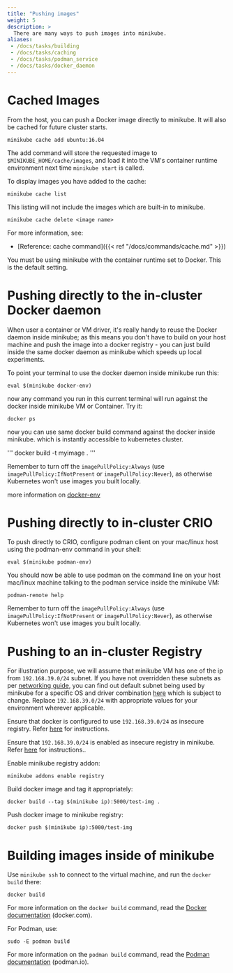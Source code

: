 ```yaml
---
title: "Pushing images"
weight: 5
description: >
  There are many ways to push images into minikube.
aliases:
 - /docs/tasks/building
 - /docs/tasks/caching
 - /docs/tasks/podman_service
 - /docs/tasks/docker_daemon
---
```


# Cached Images

From the host, you can push a Docker image directly to minikube. It will also be cached for future cluster starts.

```shell
minikube cache add ubuntu:16.04
```

The add command will store the requested image to `$MINIKUBE_HOME/cache/images`, and load it into the VM's container runtime environment next time `minikube start` is called.

To display images you have added to the cache:

```shell
minikube cache list
```

This listing will not include the images which are built-in to minikube.


```shell
minikube cache delete <image name>
```

For more information, see:

* [Reference: cache command]({{< ref "/docs/commands/cache.md" >}})

You must be using minikube with the container runtime set to Docker. This is the default setting.

# Pushing directly to the in-cluster Docker daemon
When user a container or VM driver, it's really handy to reuse the Docker daemon inside minikube; as this means you don't have to build on your host machine and push the image into a docker registry - you can just build inside the same docker daemon as minikube which speeds up local experiments.

To point your terminal to use the docker daemon inside minikube run this:

```shell
eval $(minikube docker-env)
```

now any command you run in this current terminal will run against the docker inside minikube VM or Container.
Try it:

```shell
docker ps
```

now you can use same docker build command against the docker inside minikube. which is instantly accessible to kubernetes cluster.

'''
docker build -t myimage .
'''


Remember to turn off the `imagePullPolicy:Always` (use `imagePullPolicy:IfNotPresent` or `imagePullPolicy:Never`), as otherwise Kubernetes won't use images you built locally.

more information on [docker-env](https://minikube.sigs.k8s.io/docs/commands/docker-env/)

# Pushing directly to in-cluster CRIO

To push directly to CRIO, configure podman client on your mac/linux host using the podman-env command in your shell:

```shell
eval $(minikube podman-env)
```

You should now be able to use podman on the command line on your host mac/linux machine talking to the podman service inside the minikube VM:

```shell
podman-remote help
```

Remember to turn off the `imagePullPolicy:Always` (use `imagePullPolicy:IfNotPresent` or `imagePullPolicy:Never`), as otherwise Kubernetes won't use images you built locally.

# Pushing to an in-cluster Registry

For illustration purpose, we will assume that minikube VM has one of the ip from `192.168.39.0/24` subnet. If you have not overridden these subnets as per [networking guide](https://minikube.sigs.k8s.io/reference/networking/), you can find out default subnet being used by minikube for a specific OS and driver combination [here](https://github.com/kubernetes/minikube/blob/dfd9b6b83d0ca2eeab55588a16032688bc26c348/pkg/minikube/cluster/cluster.go#L408) which is subject to change. Replace `192.168.39.0/24` with appropriate values for your environment wherever applicable.

Ensure that docker is configured to use `192.168.39.0/24` as insecure registry. Refer [here](https://docs.docker.com/registry/insecure/) for instructions.

Ensure that `192.168.39.0/24` is enabled as insecure registry in minikube. Refer [here](https://minikube.sigs.k8s.io/Handbook/registry/insecure/) for instructions..

Enable minikube registry addon:

```shell
minikube addons enable registry
```

Build docker image and tag it appropriately:

```shell
docker build --tag $(minikube ip):5000/test-img .
```

Push docker image to minikube registry:

```shell
docker push $(minikube ip):5000/test-img
```

# Building images inside of minikube

Use `minikube ssh` to connect to the virtual machine, and run the `docker build` there:

```shell
docker build
```

For more information on the `docker build` command, read the [Docker documentation](https://docs.docker.com/engine/reference/commandline/build/) (docker.com).

For Podman, use:

```shell
sudo -E podman build
```

For more information on the `podman build` command, read the [Podman documentation](https://github.com/containers/libpod/blob/master/docs/source/markdown/podman-build.1.md) (podman.io).


